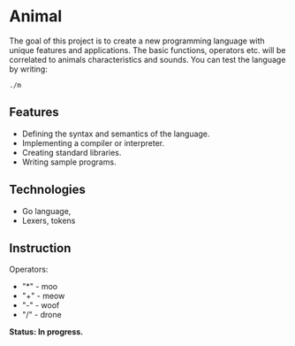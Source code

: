 # Animal
The goal of this project is to create a new programming language with unique features and applications. The basic functions, operators etc. will be correlated to animals characteristics and sounds.
You can test the language by writing:

```
./m
```

## Features
* Defining the syntax and semantics of the language.
* Implementing a compiler or interpreter.
* Creating standard libraries.
* Writing sample programs.
## Technologies 
* Go language,
* Lexers, tokens
## Instruction
Operators:
* "*" - moo
* "+" - meow
* "-" - woof
* "/" - drone

**Status: In progress.**
